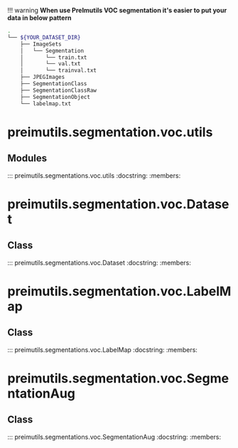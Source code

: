 !!! warning
    **When use PreImutils VOC segmentation it's easier to put your data in below pattern**
```sh
.
└── ${YOUR_DATASET_DIR}
    ├── ImageSets
    │   └── Segmentation
    │       └── train.txt
    │       └── val.txt
    │       └── trainval.txt
    ├── JPEGImages
    ├── SegmentationClass
    ├── SegmentationClassRaw
    ├── SegmentationObject
    └── labelmap.txt


```

# preimutils.segmentation.voc.utils

## Modules 

::: preimutils.segmentations.voc.utils
    :docstring:
    :members:

# preimutils.segmentation.voc.Dataset

## Class

::: preimutils.segmentations.voc.Dataset
    :docstring:
    :members:
# preimutils.segmentation.voc.LabelMap

## Class

::: preimutils.segmentations.voc.LabelMap
    :docstring:
    :members:

# preimutils.segmentation.voc.SegmentationAug

## Class
::: preimutils.segmentations.voc.SegmentationAug
    :docstring:
    :members: